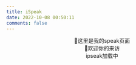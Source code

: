 ```yaml
---
title: iSpeak
date: 2022-10-08 00:50:11
comments: false
---
```


<center>🍭这里是我的speak页面</center>

<center>🍭欢迎你的来访</center>

<div id="tip" style="text-align:center;">ipseak加载中</div>
<div id="ispeak"></div>
<link
  rel="stylesheet"
  href="https://cdn.staticfile.org/highlight.js/10.6.0/styles/atom-one-dark.min.css"
/>
<link
  rel="stylesheet"
  href="https://cdn.jsdelivr.net/npm/ispeak@4.4.0/style.css"
/>

<script src="https://cdn.staticfile.org/highlight.js/10.6.0/highlight.min.js"></script>

<script src="https://cdn.staticfile.org/marked/2.0.0/marked.min.js"></script>

<script src="https://cdn.jsdelivr.net/npm/ispeak@4.4.0/ispeak.umd.js"></script>

<!-- CSS -->

<!-- JS -->

<script>
  var head = document.getElementsByTagName('head')[0]
  var meta = document.createElement('meta')
  meta.name = 'referrer'
  meta.content = 'no-referrer'
  head.appendChild(meta)
  if (ispeak) {
    ispeak
      .init({
        el: '#ispeak',
        api: 'https://weetalk.tk/',
        author: '633d47f5ba160b6b32db2e2b',
        pageSize: 15,
        loading_img: 'https://pic1.imgdb.cn/item/6341062616f2c2beb134afc6.gif'
      })
      .then(function () {
        console.log('ispeak 加载完成')
        document.getElementById('tip').style.display = 'none'
      })
  } else {
    document.getElementById('tip').innerHTML = 'ipseak依赖加载失败！'
  }
</script>
